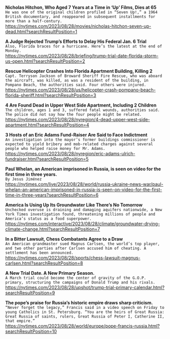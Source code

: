 **Nicholas Hitchon, Who Aged 7 Years at a Time in ‘Up’ Films, Dies at 65**\
`He was one of the original children profiled in “Seven Up!,” a 1964 British documentary, and reappeared in subsequent installments for more than a half-century.`\
https://nytimes.com/2023/08/28/movies/nicholas-hitchon-seven-up-dead.html?searchResultPosition=1

**A Judge Rejected Trump’s Efforts to Delay His Federal Jan. 6 Trial**\
`Also, Florida braces for a hurricane. Here’s the latest at the end of Monday.`\
https://nytimes.com/2023/08/28/briefing/trump-trial-date-florida-storm-us-open.html?searchResultPosition=2

**Rescue Helicopter Crashes Into Florida Apartment Building, Killing 2**\
`Capt. Terryson Jackson of Broward Sheriff Fire Rescue, who was aboard the aircraft, was killed, as was a resident of the building, in Pompano Beach, the authorities said. Four others were injured.`\
https://nytimes.com/2023/08/28/us/helicopter-crash-pompano-beach-florida-sheriff.html?searchResultPosition=3

**4 Are Found Dead in Upper West Side Apartment, Including 2 Children**\
`The children, ages 1 and 3, suffered fatal wounds, authorities said. The police did not say how the four people might be related.`\
https://nytimes.com/2023/08/28/nyregion/4-dead-upper-west-side-apartment.html?searchResultPosition=4

**3 Hosts of an Eric Adams Fund-Raiser Are Said to Face Indictment**\
`An investigation into the mayor’s former buildings commissioner is expected to yield bribery and mob-related charges against several people who helped raise money for Mr. Adams.`\
https://nytimes.com/2023/08/28/nyregion/eric-adams-ulrich-fundraiser.html?searchResultPosition=5

**Paul Whelan, an American imprisoned in Russia, is seen on video for the first time in three years.**\
`By Jesus Jiménez`\
https://nytimes.com/live/2023/08/28/world/russia-ukraine-news-war/paul-whelan-an-american-imprisoned-in-russia-is-seen-on-video-for-the-first-time-in-three-years?searchResultPosition=6

**America Is Using Up Its Groundwater Like There’s No Tomorrow**\
`Unchecked overuse is draining and damaging aquifers nationwide, a New York Times investigation found, threatening millions of people and America’s status as a food superpower.`\
https://nytimes.com/interactive/2023/08/28/climate/groundwater-drying-climate-change.html?searchResultPosition=7

**In a Bitter Lawsuit, Chess Combatants Agree to a Draw**\
`An American grandmaster sued Magnus Carlsen, the world’s top player, and two other parties after Carlsen accused him of cheating. A settlement has been announced.`\
https://nytimes.com/2023/08/28/sports/chess-lawsuit-magnus-carlsen.html?searchResultPosition=8

**A New Trial Date. A New Primary Season.**\
`A March trial could become the center of gravity of the G.O.P. primary, structuring the campaigns of Donald Trump and his rivals.`\
https://nytimes.com/2023/08/28/upshot/trump-trial-primary-calendar.html?searchResultPosition=9

**The pope’s praise for Russia’s historic empire draws sharp criticism.**\
`“Never forget the legacy,” Francis said in a video speech on Friday to young Catholics in St. Petersburg. “You are the heirs of Great Russia: Great Russia of saints, rulers, Great Russia of Peter I, Catherine II, that empire.”`\
https://nytimes.com/2023/08/28/world/europe/pope-francis-russia.html?searchResultPosition=10

